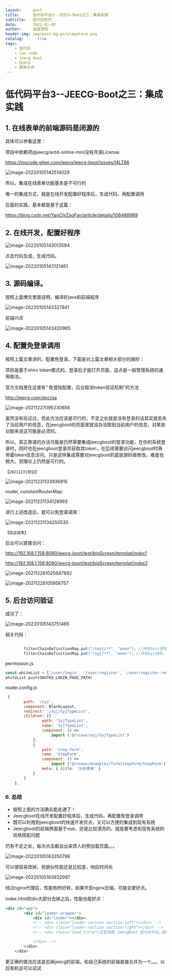 ```yaml
---
layout:     post
title:      低代码平台3--JEECG-Boot之三：集成实践
subtitle:   低代码系列
date:       2022-01-05
author:     就是我啦
header-img: img/post-bg-purplepalace.png
catalog: 	  true
tags:
    - 低代码    
    - low code        
    - jeecg boot       
    - 伙伴云
    - 表单大师
---
```


# 低代码平台3--JEECG-Boot之三：集成实践



##  1. 在线表单的前端源码是闭源的

具体可以参看这里：

项目中依赖项@jeecg/antd-online-mini没有开源License.

https://toscode.gitee.com/jeecg/jeecg-boot/issues/I4LT86

![image-20220105142514029](/img/images/image-20220105142514029.png)

所以，集成在线表单功能基本是不可行的

唯一的集成方式，就是在线开发配置好程序后，生成代码，再配置调用

后面的实践，基本都是基于这篇：

https://blog.csdn.net/YaoChiZaoFan/article/details/106488989



##  2. 在线开发，配置好程序

![image-20220105143013594](/img/images/image-20220105143013594.png)

点击代码生成，生成代码。

![image-20220105143121461](/img/images/image-20220105143121461.png)



## 3. 源码编译。

按照上面博文里面说明，编译好java和前端程序

![image-20220105143327841](/img/images/image-20220105143327841.png)

前端VUE

![image-20220105143420965](/img/images/image-20220105143420965.png)



## 4. 配置免登录调用

按照上篇文章讲的，配置免登录。下面是对上篇文章相关部分的摘抄：

项目是基于shiro token模式的。登录后才能打开页面，这点是一般管理系统的通用做法。

官方文档里在这里有“ 免登陆配置，后台取消token验证机制”的方法

http://jeecg.com/doc/qa

![image-20211227095230656](/img/images/image-20211227095230656.png)



虽然没有验证过，但此方法应该是可行的，不足之处就是没有登录的话其实就丢失了当前用户的信息，在jeecgboot的页面里就没办法取到当前用户的信息，对某些功能来说这可能是必须的。

所以，真正靠谱的办法可能是仍然需要集成jeecgboot的登录功能，在你的系统登录时，同时也在jeecgboot登录并获取其token，在后续需要访问jeecgboot时再带着token信息访问。只是这样集成需要对jeecgboot的底层源码做修改，难度也稍大。但理论上仍然是可行的。

``【20211231验证】``

![image-20211231133936815](/img/images/image-20211231133936815.png)

router, constantRouterMap:

![image-20211231134128993](/img/images/image-20211231134128993.png)

进行上述改造后，就可以免登录调用：

![image-20211231134250535](/img/images/image-20211231134250535.png)

``【验证结束】``



后台可以直接访问：

http://192.168.1.158:8080/jeecg-boot/test/bigScreen/templat/index1

http://192.168.1.158:8080/jeecg-boot/test/bigScreen/templat/index2

![image-202112281025647892](/img/images/image-202112281025647892.png)



![image-20211228105956757](/img/images/image-20211228105956757.png)

## 5. 后台访问验证

成功了：

![image-20220105143751465](/img/images/image-20220105143751465.png)

相关代码：

```java

        filterChainDefinitionMap.put("/test/**", "anon"); //所有test排除。syj
        filterChainDefinitionMap.put("/syj/**", "anon"); //所有syj排除。syj
```



permission.js

```javascript
const whiteList = ['/user/login', '/user/register', '/user/register-result', '/user/alteration', '/layouts/syj', '/syj/SyjTypeList', '/test/home', '/test/step-form'] // no redirect whitelist
whiteList.push(OAUTH2_LOGIN_PAGE_PATH)

```



router.config.js

```javascript
 {
        path: '/syj',
        component: BlankLayout,
        redirect: '/syj/SyjTypeList',
        children: [{
                path: 'SyjTypeList',
                name: 'SyjTypeList',
                component: () =>
                    import ('@/views/syj/SyjTypeList')
            },
            {
                path: 'step-form',
                name: 'StepForm',
                component: () =>
                    import ('@/views/examples/form/stepForm/StepForm'),
                meta: { title: '分步表单' }
            }
        ]
    },
```



### 6. 总结

- 按照上面的方法确实能走通了！
- Jeecgboot在线开发配置好程序后，生成代码，再配置免登录调用
- 既可以利用到jeecgboot的快速开发优点，又可以方便的集成到现有系统
- Jeecgboot的前端界面基于vue，还是比较漂亮的。就是要考虑和现有系统的风格搭配问题

仍有不足之处，每次点击都会出来烦人的预加载页面。。。

![image-20220105163350798](/img/images/image-20220105163350798.png)

可以很容易改掉，但貌似性能还是比较差，响应时间长

![image-20220105163932997](/img/images/image-20220105163932997.png)



经过nginx代理后，性能有所好转，如果开启nginx压缩，可能会更好点。

index.html的div大部分去掉之后，性能也能好点：

```html
<div id="app">
        <div id="loader-wrapper">
            <div id="loader"></div>
            <!-- <div class="loader-section section-left"></div> -->
            <!-- <div class="loader-section section-right"></div> -->
            <!-- <div class="load_title">正在加载 JeecgBoot 低代码平台,请耐心等待

            </div> -->
        </div>
    </div>
```



更正确的做法应该是去掉jeecg的前端，和自己系统的前端直接合并为一个。。。以后有机会可以试试

